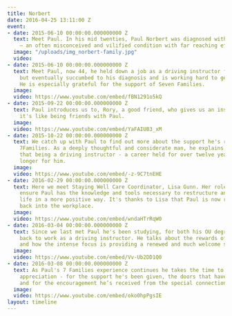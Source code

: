 ```yaml
---
title: Norbert
date: 2016-04-25 13:11:00 Z
event:
- date: 2015-06-10 00:00:00.000000000 Z
  text: Meet Paul. In his mid twenties, Paul Norbert was diagnosed with bipolar disorder
    – an often misconceived and vilified condition with far reaching effects.
  image: "/uploads/img_norbert-family.jpg"
  video: 
- date: 2015-06-10 00:00:00.000000000 Z
  text: Meet Paul, now 44, he held down a job as a driving instructor for many years
    but eventually succumbed to his diagnosis and is working hard to get back on track.
    He is especially grateful for the support of Seven Families.
  image: 
  video: https://www.youtube.com/embed/fBN1291o5kQ
- date: 2015-09-22 00:00:00.000000000 Z
  text: Paul introduces us to, Rory, a good friend, who gives us an insight into what
    it's like being friends with Paul.
  image: 
  video: https://www.youtube.com/embed/YaFAIUB3_xM
- date: 2015-10-22 00:00:00.000000000 Z
  text: We catch up with Paul to find out more about the support he's receiving from
    7Families. As a deeply thoughtful and considerate man, he explains why he feels
    that being a driving instructor - a career held for over twelve years - is no
    longer for him.
  image: 
  video: https://www.youtube.com/embed/-z-9C7tnEHE
- date: 2016-02-29 00:00:00.000000000 Z
  text: Here we meet Staying Well Care Coordinator, Lisa Gunn. Her role has been to
    ensure Paul has the knowledge and tools necessary to restructure and rebuild his
    life in a more positive way. It's thanks to Lisa that Paul is now ready to get
    back into the workplace.
  image: 
  video: https://www.youtube.com/embed/wndaHTrRqW0
- date: 2016-03-04 00:00:00.000000000 Z
  text: Since we last met Paul he's been studying, for both his OU degree and to get
    back to work as a driving instructor. He talks about the rewards of perseverance
    and how the intense focus is providing a renewed and much welcome sense of purpose.
  image: 
  video: https://www.youtube.com/embed/Vv-Ub2DD1Q0
- date: 2016-03-08 00:00:00.000000000 Z
  text: As Paul's 7 Families experience continues he takes the time to share his great
    appreciation - for the support he's been given, the doors that have been opened,
    and for the encouragement he’s received from the special connections he's made.
  image: 
  video: https://www.youtube.com/embed/oko0hpPgsIE
layout: timeline
---
```



